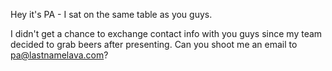 Hey it's PA - I sat on the same table as you guys.

I didn't get a chance to exchange contact info with you guys since my team decided to grab beers after presenting. Can you shoot me an email to pa@lastnamelava.com?
